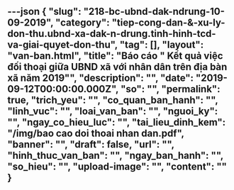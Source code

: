 ---json
{
    "slug": "218-bc-ubnd-dak-ndrung-10-09-2019",
    "category": "tiep-cong-dan-&-xu-ly-don-thu.ubnd-xa-dak-n-drung.tinh-hinh-tcd-va-giai-quyet-don-thu",
    "tag": [],
    "layout": "van-ban.html",
    "title": "Báo cáo \" Kết quả việc đối thoại giữa UBND xã với nhân dân trên địa bàn xã năm 2019\"",
    "description": "",
    "date": "2019-09-12T00:00:00.000Z",
    "so": "",
    "permalink": true,
    "trich_yeu": "",
    "co_quan_ban_hanh": "",
    "linh_vuc": "",
    "loai_van_ban": "",
    "nguoi_ky": "",
    "ngay_co_hieu_luc": "",
    "tai_lieu_dinh_kem": "/img/bao cao doi thoai nhan dan.pdf",
    "banner": "",
    "draft": false,
    "url": "",
    "hinh_thuc_van_ban": "",
    "ngay_ban_hanh": "",
    "so_hieu": "",
    "upload-image": "",
    "__content__": ""
}
---
